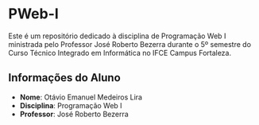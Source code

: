 # PWeb-I

Este é um repositório dedicado à disciplina de Programação Web I ministrada pelo Professor José Roberto Bezerra durante o 5º semestre do Curso Técnico Integrado em Informática no IFCE Campus Fortaleza.

## Informações do Aluno

- **Nome**: Otávio Emanuel Medeiros Lira
- **Disciplina**: Programação Web I
- **Professor**: José Roberto Bezerra
